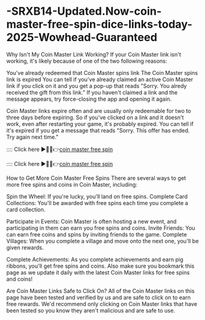 # -SRXB14-Updated.Now-coin-master-free-spin-dice-links-today-2025-Wowhead-Guaranteed

Why Isn't My Coin Master Link Working?
If your Coin Master link isn't working, it's likely because of one of the two following reasons:

You've already redeemed that Coin Master spins link
The Coin Master spins link is expired
You can tell if you've already claimed an active Coin Master link if you click on it and you get a pop-up that reads "Sorry. You alredy received the gift from this link." If you haven't claimed a link and the message appears, try force-closing the app and opening it again.

Coin Master links expire often and are usually only redeemable for two to three days before expiring. So if you've clicked on a link and it doesn't work, even after restarting your game, it's probably expired. You can tell if it's expired if you get a message that reads "Sorry. This offer has ended. Try again next time."

:::: Click here ►🔴✅👉[coin master free spin](https://offersfrog.com/coin-master/)

:::: Click here ►🔴✅👉[coin master free spin](https://offersfrog.com/coin-master/)

How to Get More Coin Master Free Spins
There are several ways to get more free spins and coins in Coin Master, including:

Spin the Wheel: If you're lucky, you'll land on free spins.
Complete Card Collections: You'll be awarded with free spins each time you complete a card collection.


Participate in Events: Coin Master is often hosting a new event, and participating in them can earn you free spins and coins.
Invite Friends: You can earn free coins and spins by inviting friends to the game.
Complete Villages: When you complete a village and move onto the next one, you'll be given rewards.


Complete Achievements: As you complete achievements and earn pig ribbons, you'll get free spins and coins.
Also make sure you bookmark this page as we update it daily with the latest Coin Master links for free spins and coins!

Are Coin Master Links Safe to Click On?
All of the Coin Master links on this page have been tested and verified by us and are safe to click on to earn free rewards. We'd recommend only clicking on Coin Master links that have been tested so you know they aren't malicious and are safe to use.

